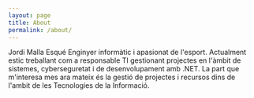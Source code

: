 ```yaml
---
layout: page
title: About
permalink: /about/
---
```

Jordi Malla Esqué Enginyer informàtic i apasionat de l'esport. 
Actualment estic treballant com a responsable TI gestionant projectes en l'àmbit de sistemes, cyberseguretat i de desenvolupament amb .NET.
La part que m'interesa mes ara mateix és la gestió de projectes i recursos dins de l'ambit de les Tecnologies de la Informació.


